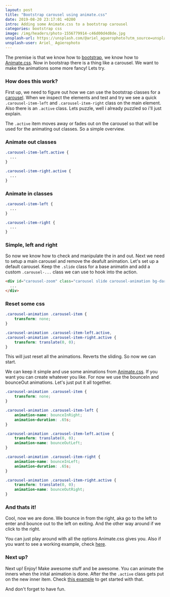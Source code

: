 ```yaml
---
layout: post
title: "Bootstrap carousel using animate.css"
date: 2019-08-20 23:17:01 +0200
intro: Adding some Animate.css to a bootstrap carousel
categories: bootstrap css
image: /img/headers/photo-1556779914-c46d00d4d8de.jpg
unsplash-url: https://unsplash.com/@ariel_aguerophoto?utm_source=unsplash&utm_medium=referral&utm_content=creditCopyText
unsplash-user: Ariel_ Agüerophoto
---
```


The premise is that we know how to [bootstrap](https://getbootstrap.com), we know how to [Animate.css](https://daneden.github.io/animate.css/). Now in bootstrap there is a thing like a carousel. We want to make the animations some more fancy! Lets try.

### How does this work?

First up, we need to figure out how we can use the bootstrap classes for a [carousel](https://getbootstrap.com/docs/4.3/components/carousel/). When we inspect the elements and test and try we see a quick `.carousel-item-left` and `.carousel-item-right` class on the main element. Also there is an `.active` class. Lets puzzle, well i already puzzled so i'll just explain.

The `.active` item moves away or fades out on the carousel so that will be used for the animating out classes. So a simple overview.

### Animate out classes

```css
.carousel-item-left.active {
  ...
}

.carousel-item-right.active {
  ...
}
```

### Animate in classes

```css
.carousel-item-left {
  ...
}

.carousel-item-right {
  ...
}
```

### Simple, left and right

So now we know how to check and manipulate the in and out. Next we need to setup a main carousel and remove the deafult animation. Let's set up a default carousel. Keep the `.slide` class for a base animatin and add a custom `.carousel-...` class we can use to hook into the action.

```html
<div id="carousel-zoom" class="carousel slide carousel-animation bg-dark" data-ride="carousel">
  ...
</div>
```

### Reset some css

```css
.carousel-animation .carousel-item {
    transform: none;
}

.carousel-animation .carousel-item-left.active,
.carousel-animation .carousel-item-right.active {
    transform: translate(0, 0);
}
```

This will just reset all the animations. Reverts the sliding. So now we can start. 

We can keep it simple and use some animations from [Animate.css](https://daneden.github.io/animate.css/). If you want you can create whatever you like. For now we use the bounceIn and bounceOut animations. Let's just put it all together.

```css
.carousel-animation .carousel-item {
    transform: none;
}

.carousel-animation .carousel-item-left {
    animation-name: bounceInRight;
    animation-duration: .65s;
}

.carousel-animation .carousel-item-left.active {
    transform: translate(0, 0);
    animation-name: bounceOutLeft;
}

.carousel-animation .carousel-item-right {
    animation-name: bounceInLeft;
    animation-duration: .65s;
}

.carousel-animation .carousel-item-right.active {
    transform: translate(0, 0);
    animation-name: bounceOutRight;
}
```

### And thats it!

Cool, now we are done. We bounce in from the right, aka go to the left to enter and bounce out to the left on exiting. And the other way around if we click to the right.

You can just play around with all the options Animate.css gives you. Also if you want to see a working example, check [here](https://disjfa.github.io/bootstrap-tricks/animate-carousel-2/).

### Next up?

Next up! Enjoy! Make awesome stuff and be awesome. You can animate the inners when the inital animation is done. After the the `.active` class gets put on the new inner item. Check [this example](https://disjfa.github.io/bootstrap-tricks/animate-carousel/) to get started with that.

And don't forget to have fun.
